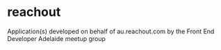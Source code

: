 # reachout
Application(s) developed on behalf of au.reachout.com by the Front End Developer Adelaide meetup group
